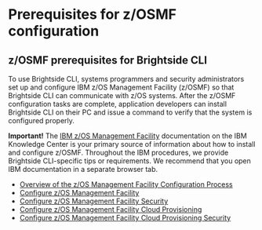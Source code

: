# Prerequisites for z/OSMF configuration


## z/OSMF prerequisites for Brightside CLI
To use Brightside CLI, systems programmers and security administrators set up and configure IBM z/OS Management Facility (z/OSMF) so that Brightside CLI can communicate with z/OS systems. After the z/OSMF configuration tasks are complete, application developers can install Brightside CLI on their PC and issue a command to verify that the system is configured properly.

**Important!** The [IBM z/OS Management Facility](https://www.ibm.com/support/knowledgecenter/en/SSLTBW_2.2.0/com.ibm.zos.v2r2.izu/izu.htm) documentation on the IBM Knowledge Center is your primary source of information about how to install and configure z/OSMF. Throughout the IBM procedures, we provide Brightside CLI-specific tips or requirements. We recommend that you open IBM documentation in a separate browser tab.

* [Overview of the z/OS Management Facility Configuration Process](cli-overviewzosmfconfig.md)
* [Configure z/OS Management Facility](cli-configzosmf.md)
* [Configure z/OS Management Facility Security](cli-configzosmfsecurity.md)
* [Configure z/OS Management Facility Cloud Provisioning](cli-configzosmfcloudprovisioning.md)
* [Configure z/OS Management Facility Cloud Provisioning Security](cli-configzosmfcloudprovisioningsecurity.md)
